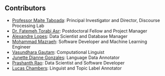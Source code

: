 ## Contributors

* [Professor Maite Taboada](https://www.sfu.ca/~mtaboada/): Principal Investigator and Director, Discourse Processing Lab
* [Dr. Fatemeh Torabi Asr](https://ftasr.github.io/): Postdoctoral Fellow and Project Manager
* [Alexandre Lopes](https://github.com/aleaugustoplus): Data Scientist and Database Manager
* [Mohammad Mazraeh](https://github.com/MohMaz): Software Developer and Machine Learning Engineer
* [Vasundhara Gautam](https://github.com/vgautam): Computational Linguist
* [Junette Dianne Gonzales](http://www.sfu.ca/linguistics/events/2020/08/junette-gonzales-sda-minor.html): Language Data Annotator
* [Prashanth Rao](https://github.com/prrao87): Data Scientist and Software Developer
* [Lucas Chambers](https://www.sfu.ca/linguistics/events/2019/10/lucas-chambers.html): Linguist and Topic Label Annotator

